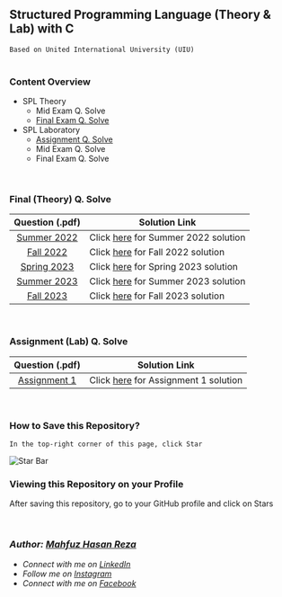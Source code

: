 ## Structured Programming Language (Theory & Lab) with C
`Based on United International University (UIU)`  
<br>

### Content Overview
  - SPL Theory
    - Mid Exam Q. Solve
    - [Final Exam Q. Solve](https://github.com/mahfuzhasanreza/UIU-SPL/tree/main?tab=readme-ov-file#final-theory-q-solve)
  - SPL Laboratory
    - [Assignment Q. Solve](https://github.com/mahfuzhasanreza/UIU-SPL/tree/main?tab=readme-ov-file#assignment-lab-q-solve)
    - Mid Exam Q. Solve
    - Final Exam Q. Solve

<br>

### Final (Theory) Q. Solve
  | Question (.pdf) | Solution Link |
  :----------------:|----------------
  [Summer 2022](https://github.com/mahfuzhasanreza/UIU-SPL/blob/main/Final%20(Theory)%20Q.%20Solve/Summer%202022/Final_Question_Summer_22.pdf) | Click [here](https://github.com/mahfuzhasanreza/UIU-SPL/tree/main/Final%20(Theory)%20Q.%20Solve/Summer%202022) for Summer 2022 solution
  [Fall 2022](https://github.com/mahfuzhasanreza/UIU-SPL/blob/main/Final%20(Theory)%20Q.%20Solve/Fall%202022/Final_Question_Fall_22.pdf) | Click [here](https://github.com/mahfuzhasanreza/UIU-SPL/tree/main/Final%20(Theory)%20Q.%20Solve/Fall%202022) for Fall 2022 solution
  [Spring 2023](https://github.com/mahfuzhasanreza/UIU-SPL/blob/main/Final%20(Theory)%20Q.%20Solve/Spring%202023/Final_Question_Spring_23.pdf) | Click [here](https://github.com/mahfuzhasanreza/UIU-SPL/tree/main/Final%20(Theory)%20Q.%20Solve/Spring%202023) for Spring 2023 solution
  [Summer 2023](https://github.com/mahfuzhasanreza/UIU-SPL/blob/main/Final%20(Theory)%20Q.%20Solve/Summer%202023/Final_Question_Summer_23.pdf) | Click [here](https://github.com/mahfuzhasanreza/UIU-SPL/tree/main/Final%20(Theory)%20Q.%20Solve/Summer%202023) for Summer 2023 solution
  [Fall 2023](https://github.com/mahfuzhasanreza/UIU-SPL/blob/main/Final%20(Theory)%20Q.%20Solve/Fall%202023/Final_Question_Fall_23.pdf) | Click [here](https://github.com/mahfuzhasanreza/UIU-SPL/tree/main/Final%20(Theory)%20Q.%20Solve/Fall%202023) for Fall 2023 solution
  
<br>

### Assignment (Lab) Q. Solve
  | Question (.pdf) | Solution Link |
  :----------------:|----------------
  [Assignment 1](https://github.com/mahfuzhasanreza/UIU-SPL/blob/main/Assignment%20(Lab)%20Q.%20Solve/Assignment%201/Lab_Ass_Question_1.pdf) | Click [here](https://github.com/mahfuzhasanreza/UIU-SPL/tree/main/Assignment%20(Lab)%20Q.%20Solve/Assignment%201) for Assignment 1 solution

<br>

### How to Save this Repository?
`In the top-right corner of this page, click Star`

![Star Bar](https://docs.github.com/assets/cb-8608/mw-1440/images/help/stars/starring-a-repository.webp)

### Viewing this Repository on your Profile
After saving this repository, go to your GitHub profile and click on Stars

<br>

### _Author: [Mahfuz Hasan Reza](https://github.com/mahfuzhasanreza/)_
 - _Connect with me on [LinkedIn](https://www.linkedin.com/in/mahfuzhasanreza/)_
 - _Follow me on [Instagram](https://www.instagram.com/mahfuzhasanreza/)_
 - _Connect with me on [Facebook](https://www.facebook.com/mahfuzhasanreza/)_
